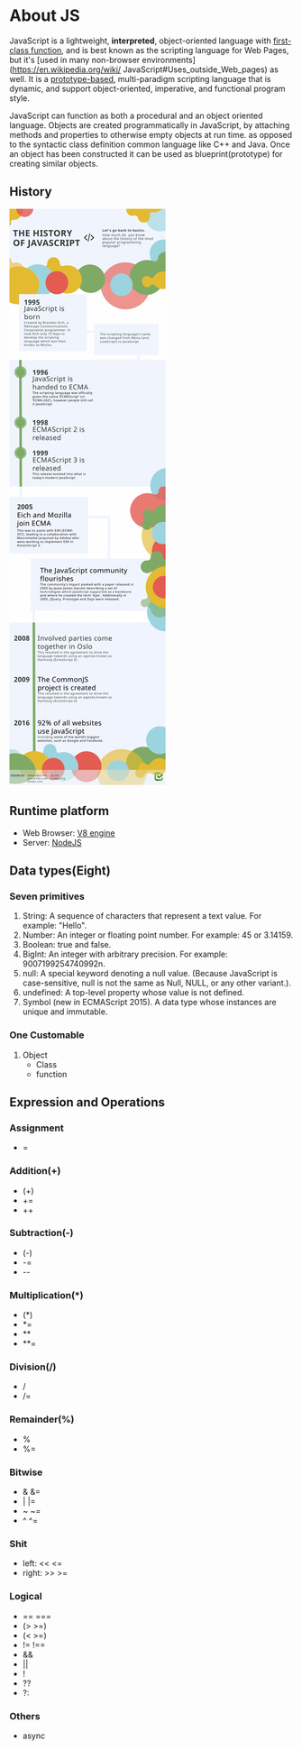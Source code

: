 # About JS

JavaScript is a lightweight, **interpreted**, object-oriented language with [first-class function](https://en.wikipedia.org/wiki/First-class_function),
and is best known as the scripting language for Web Pages, but it's [used in many non-browser environments](https://en.wikipedia.org/wiki/ JavaScript#Uses_outside_Web_pages) as well. It is a [prototype-based](https://en.wikipedia.org/wiki/Prototype-based_programming), multi-paradigm scripting language that is dynamic, and support object-oriented, imperative, and functional program style.

JavaScript can function as both a procedural and an object oriented language. Objects are created programmatically in JavaScript, by attaching methods and properties to otherwise empty objects at run time. as opposed to the syntactic class definition common language like C++ and Java. Once an object has been constructed it can be used as blueprint(prototype) for creating similar objects.

## History

![js history](img/the-history-of-javascript.jpg)

## Runtime platform

+ Web Browser: [V8 engine](https://v8.dev/)
+ Server: [NodeJS](https://nodejs.org/en/)

## Data types(Eight)

### Seven primitives

1. String: A sequence of characters that represent a text value. For example: "Hello".
2. Number: An integer or floating point number. For example: 45 or 3.14159.
3. Boolean: true and false. 
4. BigInt: An integer with arbitrary precision. For example: 9007199254740992n.
5. null: A special keyword denoting a null value. (Because JavaScript is case-sensitive, null is not the same as Null, NULL, or any other variant.).
6. undefined: A top-level property whose value is not defined.
7. Symbol (new in ECMAScript 2015). A data type whose instances are unique and immutable.

### One Customable
1. Object
    - Class
    - function

## Expression and Operations

### Assignment
+ =

### Addition(+)
+ (+)
+ +=
+ ++

### Subtraction(-)
+ (-)
+ -=
+ --

### Multiplication(*)
+ (*)
+ *=
+ **
+ **=

### Division(/)
+ /
+ /=

### Remainder(%)
+ %
+ %=

### Bitwise
+ & &=
+ | |=
+ ~ ~=
+ ^ ^=

### Shit
+ left: << <=
+ right: >> >=

### Logical
+ == ===
+ (> >=)
+ (< >=)
+ != !==
+ &&
+ ||
+ !
+ ??
+ ?:

### Others
+ async

